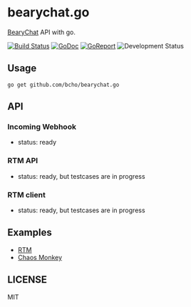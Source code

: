 # bearychat.go

[BearyChat][bearychat] API with go.

[![Build Status](https://travis-ci.org/bcho/bearychat.go.svg)](https://travis-ci.org/bcho/bearychat.go)
[![GoDoc](https://godoc.org/github.com/bcho/bearychat.go?status.svg)](https://godoc.org/github.com/bcho/bearychat.go)
[![GoReport](https://goreportcard.com/badge/github.com/bcho/bearychat.go)](https://goreportcard.com/report/github.com/bcho/bearychat.go)
![Development Status](https://img.shields.io/badge/status-0.1.0-brightgreen.svg?style=flat-square)

[bearychat]: https://bearychat.com

## Usage

```
go get github.com/bcho/bearychat.go
```

## API

### Incoming Webhook

- status: ready


### RTM API

- status: ready, but testcases are in progress


### RTM client

- status: ready, but testcases are in progress

## Examples

- [RTM](example/rtm/main.go)
- [Chaos Monkey](example/chaosmonkey/main.go)

## LICENSE

MIT
